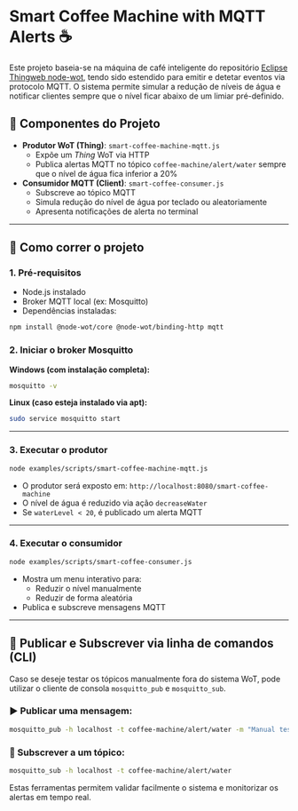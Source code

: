 # Smart Coffee Machine with MQTT Alerts ☕

Este projeto baseia-se na máquina de café inteligente do repositório [Eclipse Thingweb node-wot](https://github.com/eclipse-thingweb/node-wot), tendo sido estendido para emitir e detetar eventos via protocolo MQTT. O sistema permite simular a redução de níveis de água e notificar clientes sempre que o nível ficar abaixo de um limiar pré-definido.

## 🧩 Componentes do Projeto

-   **Produtor WoT (Thing)**: `smart-coffee-machine-mqtt.js`
    -   Expõe um _Thing_ WoT via HTTP
    -   Publica alertas MQTT no tópico `coffee-machine/alert/water` sempre que o nível de água fica inferior a 20%
-   **Consumidor MQTT (Client)**: `smart-coffee-consumer.js`
    -   Subscreve ao tópico MQTT
    -   Simula redução do nível de água por teclado ou aleatoriamente
    -   Apresenta notificações de alerta no terminal

---

## 🚀 Como correr o projeto

### 1. Pré-requisitos

-   Node.js instalado
-   Broker MQTT local (ex: Mosquitto)
-   Dependências instaladas:

```bash
npm install @node-wot/core @node-wot/binding-http mqtt
```

### 2. Iniciar o broker Mosquitto

**Windows (com instalação completa):**

```bash
mosquitto -v
```

**Linux (caso esteja instalado via apt):**

```bash
sudo service mosquitto start
```

---

### 3. Executar o produtor

```bash
node examples/scripts/smart-coffee-machine-mqtt.js
```

-   O produtor será exposto em: `http://localhost:8080/smart-coffee-machine`
-   O nível de água é reduzido via ação `decreaseWater`
-   Se `waterLevel < 20`, é publicado um alerta MQTT

---

### 4. Executar o consumidor

```bash
node examples/scripts/smart-coffee-consumer.js
```

-   Mostra um menu interativo para:
    -   Reduzir o nível manualmente
    -   Reduzir de forma aleatória
-   Publica e subscreve mensagens MQTT

---

## 🔁 Publicar e Subscrever via linha de comandos (CLI)

Caso se deseje testar os tópicos manualmente fora do sistema WoT, pode utilizar o cliente de consola `mosquitto_pub` e `mosquitto_sub`.

### ▶️ Publicar uma mensagem:

```bash
mosquitto_pub -h localhost -t coffee-machine/alert/water -m "Manual test: water too low"
```

### 📡 Subscrever a um tópico:

```bash
mosquitto_sub -h localhost -t coffee-machine/alert/water
```

Estas ferramentas permitem validar facilmente o sistema e monitorizar os alertas em tempo real.
